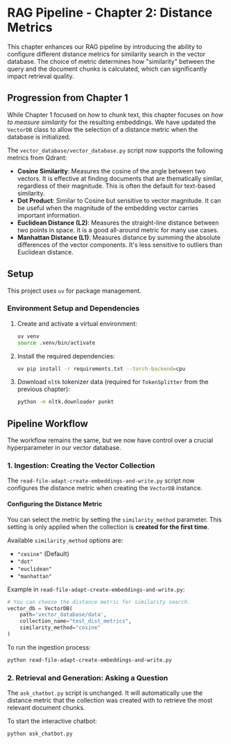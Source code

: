 # RAG Pipeline - Chapter 2: Distance Metrics

This chapter enhances our RAG pipeline by introducing the ability to configure different distance metrics for similarity search in the vector database. The choice of metric determines how "similarity" between the query and the document chunks is calculated, which can significantly impact retrieval quality.

## Progression from Chapter 1

While Chapter 1 focused on *how* to chunk text, this chapter focuses on *how to measure similarity* for the resulting embeddings. We have updated the `VectorDB` class to allow the selection of a distance metric when the database is initialized.

The `vector_database/vector_database.py` script now supports the following metrics from Qdrant:
*   **Cosine Similarity**: Measures the cosine of the angle between two vectors. It is effective at finding documents that are thematically similar, regardless of their magnitude. This is often the default for text-based similarity.
*   **Dot Product**: Similar to Cosine but sensitive to vector magnitude. It can be useful when the magnitude of the embedding vector carries important information.
*   **Euclidean Distance (L2)**: Measures the straight-line distance between two points in space. It is a good all-around metric for many use cases.
*   **Manhattan Distance (L1)**: Measures distance by summing the absolute differences of the vector components. It's less sensitive to outliers than Euclidean distance.

## Setup

This project uses `uv` for package management.

### Environment Setup and Dependencies

1.  Create and activate a virtual environment:
    ```bash
    uv venv
    source .venv/bin/activate
    ```

2.  Install the required dependencies:
    ```bash
    uv pip install -r requirements.txt --torch-backend=cpu
    ```
3.  Download `nltk` tokenizer data (required for `TokenSplitter` from the previous chapter):
    ```bash
    python -m nltk.downloader punkt
    ```

## Pipeline Workflow

The workflow remains the same, but we now have control over a crucial hyperparameter in our vector database.

### 1. Ingestion: Creating the Vector Collection

The `read-file-adapt-create-embeddings-and-write.py` script now configures the distance metric when creating the `VectorDB` instance.

#### Configuring the Distance Metric

You can select the metric by setting the `similarity_method` parameter. This setting is only applied when the collection is **created for the first time**.

Available `similarity_method` options are:
*   `"cosine"` (Default)
*   `"dot"`
*   `"euclidean"`
*   `"manhattan"`

Example in `read-file-adapt-create-embeddings-and-write.py`:
```python
# You can choose the distance metric for similarity search.
vector_db = VectorDB(
    path='vector_database/data', 
    collection_name="test_dist_metrics", 
    similarity_method="cosine"
)
```

To run the ingestion process:
```bash
python read-file-adapt-create-embeddings-and-write.py
```

### 2. Retrieval and Generation: Asking a Question

The `ask_chatbot.py` script is unchanged. It will automatically use the distance metric that the collection was created with to retrieve the most relevant document chunks.

To start the interactive chatbot:
```bash
python ask_chatbot.py
```

